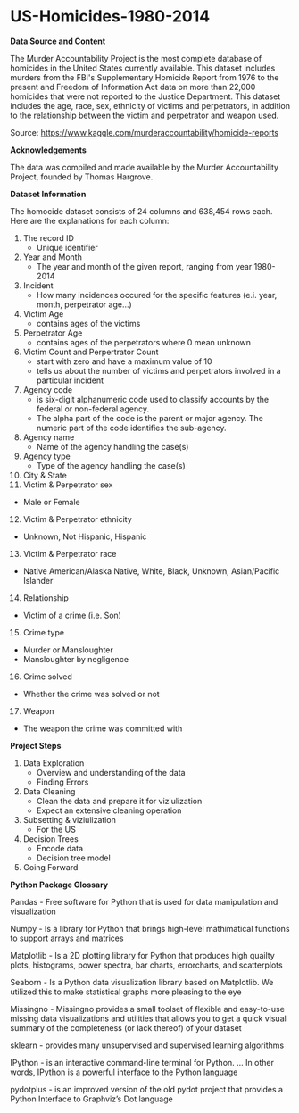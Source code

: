 # US-Homicides-1980-2014

**Data Source and Content**

The Murder Accountability Project is the most complete database of homicides in the United States currently available. This dataset includes murders from the FBI's Supplementary Homicide Report from 1976 to the present and Freedom of Information Act data on more than 22,000 homicides that were not reported to the Justice Department. This dataset includes the age, race, sex, ethnicity of victims and perpetrators, in addition to the relationship between the victim and perpetrator and weapon used.

Source: https://www.kaggle.com/murderaccountability/homicide-reports

**Acknowledgements**

The data was compiled and made available by the Murder Accountability Project, founded by Thomas Hargrove. 

**Dataset Information**

The homocide dataset consists of 24 columns and 638,454 rows each. Here are the explanations for each column:
1. The record ID
    * Unique identifier 
2. Year and Month
    * The year and month of the given report, ranging from year 1980-2014
3. Incident 
    * How many incidences occured for the specific features (e.i. year, month, perpetrator age...)
4. Victim Age
    * contains ages of the victims 
5. Perpetrator Age
   * contains ages of the perpetrators where 0 mean unknown 
6. Victim Count and Perpertrator Count 
   * start with zero and have a maximum value of 10 
   * tells us about the number of victims and perpetrators involved in a particular incident 
7. Agency code <br>
   * is six-digit alphanumeric code used to classify accounts by the federal or non-federal agency. 
   * The alpha part of the code is the parent or major agency. The numeric part of the code identifies the sub-agency.
8. Agency name
   * Name of the agency handling the case(s)
9. Agency type 
   * Type of the agency handling the case(s)
10. City & State 
11. Victim & Perpetrator sex
   * Male or Female
12. Victim & Perpetrator ethnicity
   * Unknown, Not Hispanic, Hispanic
13. Victim & Perpetrator race
   * Native American/Alaska Native, White, Black, Unknown, Asian/Pacific Islander
14. Relationship
   * Victim of a crime (i.e. Son) 
15. Crime type
   * Murder or Mansloughter
   * Mansloughter by negligence
16. Crime solved
   * Whether the crime was solved or not
17. Weapon
   * The weapon the crime was committed with 
        
**Project Steps**<br>
1. Data Exploration<br>
    - Overview and understanding of the data<br>
    - Finding Errors<br>
2. Data Cleaning<br>
    - Clean the data and prepare it for viziulization<br>
    - Expect an extensive cleaning operation<br>
3. Subsetting & viziulization<br>
    - For the US  <br>
4. Decision Trees<br>
    - Encode data<br>
    - Decision tree model<br>
5. Going Forward<br>

**Python Package Glossary**

Pandas - Free software for Python that is used for data manipulation and visualization

Numpy - Is a library for Python that brings high-level mathimatical functions to support arrays and matrices

Matplotlib - Is a 2D plotting library for Python that produces high quailty plots, histograms, power spectra, bar charts, errorcharts, and scatterplots

Seaborn - Is a Python data visualization library based on Matplotlib. We utilized this to make statistical graphs more pleasing to the eye

Missingno - Missingno provides a small toolset of flexible and easy-to-use missing data visualizations and utilities that allows you to get a quick visual summary of the completeness (or lack thereof) of your dataset

sklearn - provides many unsupervised and supervised learning algorithms

IPython - is an interactive command-line terminal for Python. ... In other words, IPython is a powerful interface to the Python language

pydotplus - is an improved version of the old pydot project that provides a Python Interface to Graphviz’s Dot language
